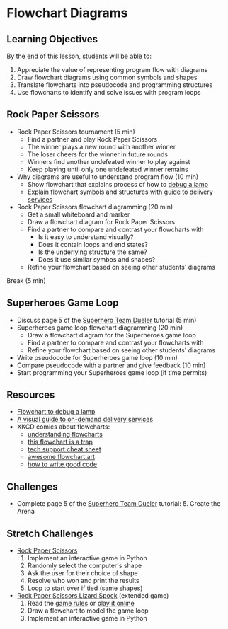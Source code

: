 # Flowchart Diagrams

## Learning Objectives
By the end of this lesson, students will be able to:
1. Appreciate the value of representing program flow with diagrams
2. Draw flowchart diagrams using common symbols and shapes
3. Translate flowcharts into pseudocode and programming structures
4. Use flowcharts to identify and solve issues with program loops

## Rock Paper Scissors
- Rock Paper Scissors tournament (5 min)
  - Find a partner and play Rock Paper Scissors
  - The winner plays a new round with another winner
  - The loser cheers for the winner in future rounds
  - Winners find another undefeated winner to play against
  - Keep playing until only one undefeated winner remains
- Why diagrams are useful to understand program flow (10 min)
  - Show flowchart that explains process of how to [debug a lamp]
  - Explain flowchart symbols and structures with [guide to delivery services][Bring me what]
- Rock Paper Scissors flowchart diagramming (20 min)
  - Get a small whiteboard and marker
  - Draw a flowchart diagram for Rock Paper Scissors
  - Find a partner to compare and contrast your flowcharts with
    - Is it easy to understand visually?
    - Does it contain loops and end states?
    - Is the underlying structure the same?
    - Does it use similar symbos and shapes?
  - Refine your flowchart based on seeing other students' diagrams

Break (5 min)

## Superheroes Game Loop
- Discuss page 5 of the [Superhero Team Dueler] tutorial (5 min)
- Superheroes game loop flowchart diagramming (20 min)
  - Draw a flowchart diagram for the Superheroes game loop
  - Find a partner to compare and contrast your flowcharts with
  - Refine your flowchart based on seeing other students' diagrams
- Write pseudocode for Superheroes game loop (10 min)
- Compare pseudocode with a partner and give feedback (10 min)
- Start programming your Superheroes game loop (if time permits)

## Resources
- [Flowchart to debug a lamp][debug a lamp]
- [A visual guide to on-demand delivery services][Bring me what]
- XKCD comics about flowcharts:
  - [understanding flowcharts](https:/xkcd.com/518/)
  - [this flowchart is a trap](https:/xkcd.com/1195/)
  - [tech support cheat sheet](https:/xkcd.com/627/)
  - [awesome flowchart art](https:/xkcd.com/1488/)
  - [how to write good code](https:/xkcd.com/844/)

[debug a lamp]: https://commons.wikimedia.org/wiki/File:LampFlowchart.svg
[Bring me what]: https://medium.com/ondemand/bring-me-what-6edf84019f81

## Challenges
- Complete page 5 of the [Superhero Team Dueler] tutorial:
  5. Create the Arena

[Superhero Team Dueler]: https://make.sc/superhero-team-dueler

## Stretch Challenges
- [Rock Paper Scissors][RPS]
  1. Implement an interactive game in Python
  2. Randomly select the computer's shape
  3. Ask the user for their choice of shape
  4. Resolve who won and print the results
  5. Loop to start over if tied (same shapes)
- [Rock Paper Scissors Lizard Spock][RPSLS rules] (extended game)
  1. Read the [game rules][RPSLS rules] or [play it online][RPSLS online]
  2. Draw a flowchart to model the game loop
  3. Implement an interactive game in Python

[RPS]: https://en.wikipedia.org/wiki/Rock%E2%80%93paper%E2%80%93scissors
[RPSLS rules]: https:/bigbangtheory.wikia.com/wiki/Rock_Paper_Scissors_Lizard_Spock
[RPSLS online]: https:/rpsls.net
